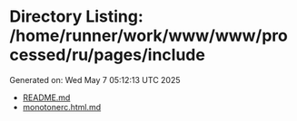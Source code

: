 # Directory Listing: /home/runner/work/www/www/processed/ru/pages/include
Generated on: Wed May  7 05:12:13 UTC 2025

- [README.md](README.md)
- [monotonerc.html.md](monotonerc.html.md)
